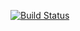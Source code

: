 [![Build Status](https://travis-ci.com/coolparadox/number-reducer.svg?branch=master)](https://travis-ci.com/coolparadox/number-reducer)

